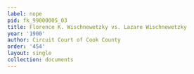 ```yaml
---
label: nope
pid: fk_99000005_03
title: Florence K. Wischnewetzky vs. Lazare Wischnewetzky
year: '1900'
author: Circuit Court of Cook County
order: '454'
layout: single
collection: documents
---
```

